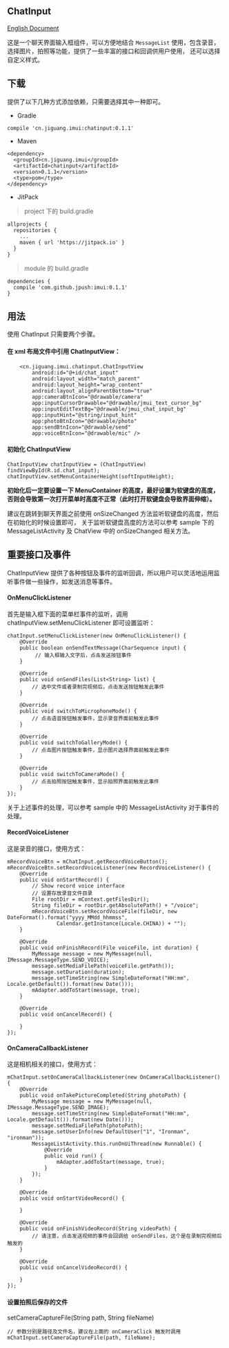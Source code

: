 ## ChatInput

[English Document](./README_EN.md)

这是一个聊天界面输入框组件，可以方便地结合 `MessageList` 使用，包含录音，选择图片，拍照等功能，提供了一些丰富的接口和回调供用户使用，
还可以选择自定义样式。

## 下载
提供了以下几种方式添加依赖，只需要选择其中一种即可。

- Gradle
```
compile 'cn.jiguang.imui:chatinput:0.1.1'
```

- Maven

```
<dependency>
  <groupId>cn.jiguang.imui</groupId>
  <artifactId>chatinput</artifactId>
  <version>0.1.1</version>
  <type>pom</type>
</dependency>
```

- JitPack
> project 下的 build.gradle

```
allprojects {
  repositories {
    ...
    maven { url 'https://jitpack.io' }
  }
}

```

> module 的 build.gradle

```
dependencies {
  compile 'com.github.jpush:imui:0.1.1'
}
```

## 用法
使用 ChatInput 只需要两个步骤。

#### 在 xml 布局文件中引用 ChatInputView：

```
    <cn.jiguang.imui.chatinput.ChatInputView
        android:id="@+id/chat_input"
        android:layout_width="match_parent"
        android:layout_height="wrap_content"
        android:layout_alignParentBottom="true"
        app:cameraBtnIcon="@drawable/camera"
        app:inputCursorDrawable="@drawable/jmui_text_cursor_bg"
        app:inputEditTextBg="@drawable/jmui_chat_input_bg"
        app:inputHint="@string/input_hint"
        app:photoBtnIcon="@drawable/photo"
        app:sendBtnIcon="@drawable/send"
        app:voiceBtnIcon="@drawable/mic" />

```

#### 初始化 ChatInputView

```
ChatInputView chatInputView = (ChatInputView) findViewById(R.id.chat_input);
chatInputView.setMenuContainerHeight(softInputHeight);
```
**初始化后一定要设置一下 MenuContainer 的高度，最好设置为软键盘的高度，否则会导致第一次打开菜单时高度不正常（此时打开软键盘会导致界面伸缩）。**

建议在跳转到聊天界面之前使用 onSizeChanged 方法监听软键盘的高度，然后在初始化的时候设置即可，
关于监听软键盘高度的方法可以参考 sample 下的 MessageListActivity 及 ChatView 中的 onSizeChanged 相关方法。

## 重要接口及事件
ChatInputView 提供了各种按钮及事件的监听回调，所以用户可以灵活地运用监听事件做一些操作，如发送消息等事件。

#### OnMenuClickListener
首先是输入框下面的菜单栏事件的监听，调用 chatInputView.setMenuClickListener 即可设置监听：
```
chatInput.setMenuClickListener(new OnMenuClickListener() {
    @Override
    public boolean onSendTextMessage(CharSequence input) {
         // 输入框输入文字后，点击发送按钮事件
    }

    @Override
    public void onSendFiles(List<String> list) {
        // 选中文件或者录制完视频后，点击发送按钮触发此事件
    }

    @Override
    public void switchToMicrophoneMode() {
        // 点击语音按钮触发事件，显示录音界面前触发此事件
    }

    @Override
    public void switchToGalleryMode() {
        // 点击图片按钮触发事件，显示图片选择界面前触发此事件
    }

    @Override
    public void switchToCameraMode() {
        // 点击拍照按钮触发事件，显示拍照界面前触发此事件
    }
});
```
关于上述事件的处理，可以参考 sample 中的 MessageListActivity 对于事件的处理。

#### RecordVoiceListener
这是录音的接口，使用方式：

```
mRecordVoiceBtn = mChatInput.getRecordVoiceButton();
mRecordVoiceBtn.setRecordVoiceListener(new RecordVoiceListener() {
    @Override
    public void onStartRecord() {
        // Show record voice interface
        // 设置存放录音文件目录
        File rootDir = mContext.getFilesDir();
        String fileDir = rootDir.getAbsolutePath() + "/voice";
        mRecordVoiceBtn.setRecordVoiceFile(fileDir, new DateFormat().format("yyyy_MMdd_hhmmss",
                Calendar.getInstance(Locale.CHINA)) + "");
    }

    @Override
    public void onFinishRecord(File voiceFile, int duration) {
        MyMessage message = new MyMessage(null, IMessage.MessageType.SEND_VOICE);
        message.setMediaFilePath(voiceFile.getPath());
        message.setDuration(duration);
        message.setTimeString(new SimpleDateFormat("HH:mm", Locale.getDefault()).format(new Date()));
        mAdapter.addToStart(message, true);
    }

    @Override
    public void onCancelRecord() {

    }
});
```

#### OnCameraCallbackListener
这是相机相关的接口，使用方式：
```
mChatInput.setOnCameraCallbackListener(new OnCameraCallbackListener() {
    @Override
    public void onTakePictureCompleted(String photoPath) {
        MyMessage message = new MyMessage(null, IMessage.MessageType.SEND_IMAGE);
        message.setTimeString(new SimpleDateFormat("HH:mm", Locale.getDefault()).format(new Date()));
        message.setMediaFilePath(photoPath);
        message.setUserInfo(new DefaultUser("1", "Ironman", "ironman"));
        MessageListActivity.this.runOnUiThread(new Runnable() {
            @Override
            public void run() {
                mAdapter.addToStart(message, true);
            }
        });
    }

    @Override
    public void onStartVideoRecord() {

    }

    @Override
    public void onFinishVideoRecord(String videoPath) {
        // 请注意，点击发送视频的事件会回调给 onSendFiles，这个是在录制完视频后触发的                               
    }

    @Override
    public void onCancelVideoRecord() {

    }
});
```


#### 设置拍照后保存的文件
setCameraCaptureFile(String path, String fileName)

```
// 参数分别是路径及文件名，建议在上面的 onCameraClick 触发时调用
mChatInput.setCameraCaptureFile(path, fileName);

```
